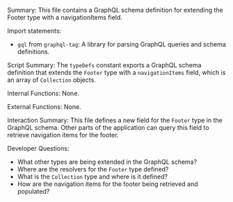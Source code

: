 Summary:
This file contains a GraphQL schema definition for extending the Footer type with a navigationItems field.

Import statements:
- `gql` from `graphql-tag`: A library for parsing GraphQL queries and schema definitions.

Script Summary:
The `typeDefs` constant exports a GraphQL schema definition that extends the `Footer` type with a `navigationItems` field, which is an array of `Collection` objects.

Internal Functions:
None.

External Functions:
None.

Interaction Summary:
This file defines a new field for the `Footer` type in the GraphQL schema. Other parts of the application can query this field to retrieve navigation items for the footer.

Developer Questions:
- What other types are being extended in the GraphQL schema?
- Where are the resolvers for the `Footer` type defined?
- What is the `Collection` type and where is it defined?
- How are the navigation items for the footer being retrieved and populated?